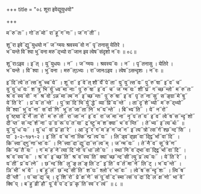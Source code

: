 +++
title = "०८ शूरा इवेद्युयुधयो"

+++

म᳓रु᳓तः᳓। गो᳓त᳓मो᳓ रा᳓हू᳓ग᳓णः᳓। ज᳓ग᳓ती᳓।

शू᳓रा इवे᳓द्यु᳓युधयो न᳓ ज᳓ग्मयः श्रवस्य᳓वो न᳓ पृ᳓तनासु येतिरे ।  
भ᳓यन्ते वि᳓श्वा भु᳓वना मरु᳓द्भ्यो रा᳓जान इव त्वेष᳓संदृशो न᳓रः ॥ ०८॥

शू᳓राःऽइव । इ᳓त् । यु᳓युधयः । न᳓ । ज᳓ग्मयः । श्रवस्य᳓वः । न᳓ । पृ᳓तनासु । येतिरे ।  
भ᳓यन्ते । वि᳓श्वा । भु᳓वना । मरु᳓त्ऽभ्यः । रा᳓जानःऽइव । त्वेष᳓ऽसन्दृशः । न᳓रः ॥

इ᳓दि᳓त्ये᳓त᳓त्स᳓मु᳓च्च᳓ये᳓ । शू᳓रा᳓ इ᳓वे᳓त् शौ᳓र्ये᳓पे᳓ता᳓ यु᳓यु᳓त्स᳓वः᳓ पु᳓रु᳓षा᳓ इ᳓व᳓ च᳓ यु᳓यु᳓ध᳓यः᳓ श᳓त्रु᳓भि᳓र्यु᳓ध्य᳓मा᳓नाः᳓ पु᳓रु᳓षा᳓ इ᳓व᳓ च᳓ ज᳓ग्म᳓यः᳓ शी᳓घ्रं᳓ ग᳓च्छ᳓न्तो᳓ म᳓रु᳓तः᳓ श्र᳓व᳓स्य᳓वो᳓ न᳓ श्र᳓वो᳓ऽन्न᳓मा᳓त्म᳓न᳓ इ᳓च्छ᳓न्तः᳓ पु᳓रु᳓षा᳓ इ᳓व᳓ पृ᳓त᳓ना᳓सु᳓ स᳓ङ्ग्रा᳓मे᳓षु᳓ ये᳓ति᳓रे᳓ । प्र᳓य᳓त᳓न्ते᳓ । पु᳓त्रा᳓दि᳓भि᳓र्यु᳓द्धे᳓ व्या᳓प्रि᳓य᳓न्ते᳓ । ता᳓दृ᳓शे᳓भ्यो᳓ म᳓रु᳓द्भ्यो᳓ वि᳓श्वा᳓ भु᳓व᳓ना᳓ स᳓र्वा᳓णि᳓ भू᳓त᳓जा᳓ता᳓नि᳓ भ᳓य᳓न्ते᳓ । बि᳓भ्य᳓ति᳓ । ये᳓ न᳓रो᳓ वृ᳓ष्ट्या᳓दे᳓र्ने᳓ता᳓रो᳓ म᳓रु᳓तो᳓ रा᳓जा᳓न᳓ इ᳓व᳓ रा᳓ज᳓मा᳓ना᳓ नृ᳓प᳓त᳓य᳓ इ᳓व᳓ त्वे᳓ष᳓स᳓न्दृ᳓शो᳓ दी᳓प्त᳓ स᳓न्द᳓र्श᳓ना᳓ उ᳓ग्र᳓रू᳓प᳓त᳓या᳓ द्र᳓ष्टु᳓म᳓श᳓क्या᳓ भ᳓व᳓न्ति᳓ । ते᳓भ्य᳓ इ᳓त्य᳓र्थः᳓ ॥ यु᳓यु᳓ध᳓यः᳓ । यु᳓ध᳓ सं᳓प्र᳓हा᳓रे᳓ । आ᳓दृ᳓र᳓ग᳓म᳓ह᳓न᳓ज᳓न᳓ इ᳓त्य᳓त्रो᳓त्स᳓र्ग᳓श्छ᳓न्द᳓सि᳓ । पा᳓ ३-२-१७१-२ । इ᳓ति᳓ व᳓च᳓ना᳓त्कि᳓न्प्र᳓त्य᳓यः᳓ । लि᳓ड्व᳓द्छा᳓वा᳓द्द्वि᳓र्भा᳓वा᳓दि᳓ । कि᳓त्त्वा᳓द्गु᳓णा᳓भा᳓वः᳓ । नि᳓त्त्वा᳓दा᳓द्यु᳓दा᳓त्त᳓त्व᳓म् । ज᳓ग्म᳓यः᳓ । ते᳓नै᳓व᳓ सू᳓त्रे᳓ण᳓ कि᳓न्प्र᳓तै᳓यः᳓ । ग᳓म᳓ह᳓ने᳓त्या᳓दि᳓नो᳓प᳓धा᳓लो᳓पः᳓ । स्था᳓नि᳓व᳓द्भा᳓वा᳓द्द्वि᳓र्भा᳓वा᳓दि᳓ । श्र᳓व᳓स्य᳓वः᳓ । श्र᳓व᳓ इ᳓च्छ᳓ति᳓ श्र᳓व᳓स्य᳓ति᳓ क्या᳓च्छ᳓न्द᳓सी᳓त्यु᳓प्र᳓त्य᳓यः᳓ । ये᳓ति᳓रे᳓ । य᳓ती᳓ प्र᳓य᳓त्ने᳓ । छ᳓न्द᳓सि᳓ लु᳓ङ् ल᳓ङ् लि᳓ट᳓ इ᳓ति᳓ व᳓र्त᳓मा᳓ने᳓ लि᳓ट् । भ᳓य᳓न्ते᳓ । ञि᳓भी᳓ भ᳓ये᳓ । ब᳓हु᳓लं᳓ छ᳓न्द᳓सी᳓ति᳓ श᳓पः᳓ श्लो᳓र᳓भा᳓वः᳓ । त्वे᳓ष᳓स᳓न्दृ᳓शः᳓ । त्वि᳓ष᳓ दी᳓प्तौ᳓ । प᳓चा᳓द्य᳓च् । दृ᳓शि᳓रो᳓ प्रे᳓क्ष᳓णे᳓ सं᳓पू᳓र्वा᳓द᳓स्मा᳓त्सं᳓प᳓दा᳓दि᳓ल᳓क्ष᳓णो᳓ भा᳓वे᳓ क्वि᳓प् । ब᳓हु᳓व्री᳓हौ᳓ पू᳓र्व᳓प᳓द᳓प्र᳓कृ᳓ति᳓स्व᳓र᳓त्वं᳓ ॥ ८ ॥
